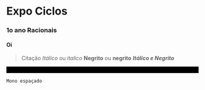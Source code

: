 # Expo Ciclos
### 1o ano Racionais
#### Oi

> Citação
> *Itálico* ou _italico_  __Negrito__  ou **negrito**  ***Itálico e Negrito***

<div style="background-color:black;color:black;">White text, black background.</div>

<!-- comentário -->
```
Mono espaçado
```
